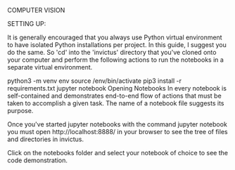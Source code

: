 COMPUTER VISION

SETTING UP:

It is generally encouraged that you always use Python virtual environment to have isolated Python installations per project. In this guide, I suggest you do the same. So 'cd' into the 'invictus' directory that you've cloned onto your computer and perform the following actions to run the notebooks in a separate virtual environment.

python3 -m venv env
source /env/bin/activate
pip3 install -r requirements.txt
jupyter notebook
Opening Notebooks
In every notebook is self-contained and demonstrates end-to-end flow of actions that must be taken to accomplish a given task. The name of a notebook file suggests its purpose.

Once you've started jupyter notebooks with the command jupyter notebook you must open http://localhost:8888/ in your browser to see the tree of files and directories in invictus.

Click on the notebooks folder and select your notebook of choice to see the code demonstration.

